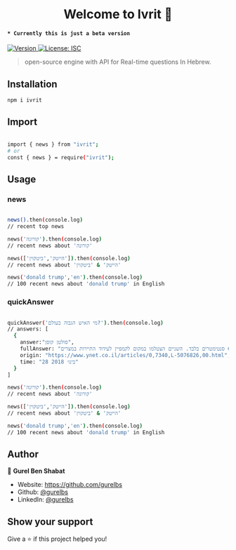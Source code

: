 <h1 align="center">Welcome to Ivrit 👋</h1>
<h4><code>* Currently this is just a beta version</code></h4>
<p>
  <a href="https://www.npmjs.com/package/ivrit" target="_blank">
    <img alt="Version" src="https://img.shields.io/npm/v/hets.svg">
  </a>
  <a href="#" target="_blank">
    <img alt="License: ISC" src="https://img.shields.io/badge/License-ISC-yellow.svg" />
  </a>
</p>

> open-source engine with API for Real-time questions In Hebrew.

## Installation

```sh
npm i ivrit
```
## Import

```sh

import { news } from "ivrit";
# or 
const { news } = require("ivrit");
```
## Usage

### news
```sh

news().then(console.log) 
// recent top news

news('קורונה').then(console.log) 
// recent news about 'קורונה'

news(['הייטק','ביטקוין']).then(console.log) 
// recent news about 'הייטק' & 'ביטקוין' 

news('donald trump','en').then(console.log) 
// 100 recent news about 'donald trump' in English 

```
### quickAnswer
```sh

quickAnswer('מי האיש הגבוה בעולם?').then(console.log) 
// answers: [
  {
    answer:"סולטן קוסן",
    fullAnswer: "סולטן קוסן, האיש הגבוה בעולם, שמתנשא ל-2.51 מטרים, נפגש בפירמידות במצרים עם ג'יוטי אמג'י, האישה הנמוכה בעולם, שגובהה 62.8 סנטימטרים בלבד. השניים הצטלמו במקום לקמפיין לעידוד התיירות במצרים.",
    origin: "https://www.ynet.co.il/articles/0,7340,L-5076826,00.html",
    time: "28 בינו׳ 2018"
  }
]

news('קורונה').then(console.log) 
// recent news about 'קורונה'

news(['הייטק','ביטקוין']).then(console.log) 
// recent news about 'הייטק' & 'ביטקוין' 

news('donald trump','en').then(console.log) 
// 100 recent news about 'donald trump' in English 

```

## Author

👤 **Gurel Ben Shabat**

* Website: https://github.com/gurelbs
* Github: [@gurelbs](https://github.com/gurelbs)
* LinkedIn: [@gurelbs](https://linkedin.com/in/gurelbs)

## Show your support

Give a ⭐️ if this project helped you!